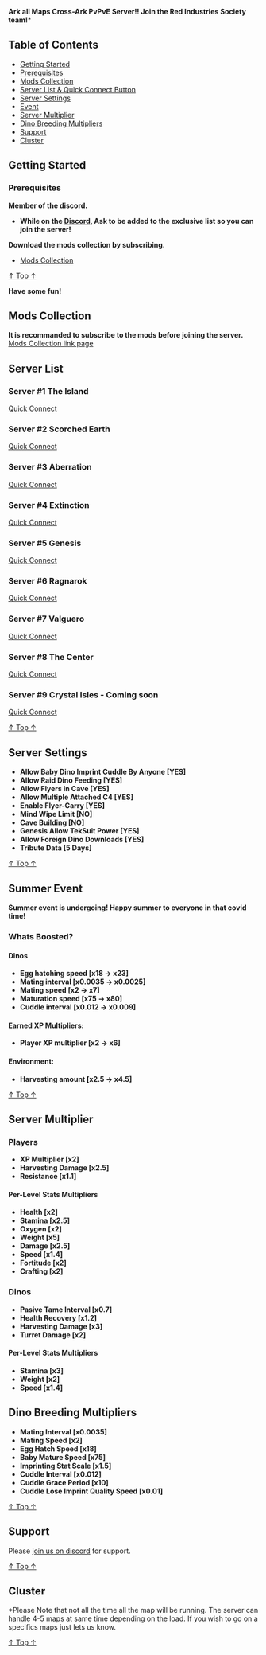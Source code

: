 **Ark all Maps Cross-Ark PvPvE Server!! Join the Red Industries Society team!***
## Table of Contents
- [Getting Started](#getting-started)
- [Prerequisites](#prerequisites)
- [Mods Collection](#mods-collection)
- [Server List & Quick Connect Button](#server-list)
- [Server Settings](#server-settings)
- [Event](#summer-event)
- [Server Multiplier](#server-multiplier)
- [Dino Breeding Multipliers](#dino-breeding-multipliers)
- [Support](#support)
- [Cluster](#cluster)

## Getting Started
### Prerequisites
**Member of the discord.**
- **While on the [Discord](https://discord.gg/fdRcMTv), Ask to be added to the exclusive list so you can join the server!**

**Download the mods collection by subscribing.**
- [Mods Collection](https://steamcommunity.com/sharedfiles/filedetails/?id=2086028655)

[↑ Top ↑](#table-of-contents)

**Have some fun!**

## Mods Collection
**It is recommanded to subscribe to the mods before joining the server.**
[Mods Collection link page](https://steamcommunity.com/sharedfiles/filedetails/?id=2086028655)
## Server List

### Server #1 The Island

[Quick Connect](steam://connect/pauloczmotherfuckingark.jeremie-pilon.com:26080)

### Server #2 Scorched Earth

[Quick Connect](steam://connect/pauloczmotherfuckingark.jeremie-pilon.com:26081)

### Server #3 Aberration

[Quick Connect](steam://connect/pauloczmotherfuckingark.jeremie-pilon.com:26082)

### Server #4 Extinction

[Quick Connect](steam://connect/pauloczmotherfuckingark.jeremie-pilon.com:26083)

### Server #5 Genesis

[Quick Connect](steam://connect/pauloczmotherfuckingark.jeremie-pilon.com:26084)

### Server #6 Ragnarok

[Quick Connect](steam://connect/pauloczmotherfuckingark.jeremie-pilon.com:26085)

### Server #7 Valguero

[Quick Connect](steam://connect/pauloczmotherfuckingark.jeremie-pilon.com:26086)

### Server #8 The Center

[Quick Connect](steam://connect/pauloczmotherfuckingark.jeremie-pilon.com:26087)

### Server #9 Crystal Isles - Coming soon

[Quick Connect](steam://connect/pauloczmotherfuckingark.jeremie-pilon.com:26088)

[↑ Top ↑](#table-of-contents)
## Server Settings
- **Allow Baby Dino Imprint Cuddle By Anyone [YES]**
- **Allow Raid Dino Feeding [YES]**
- **Allow Flyers in Cave [YES]**
- **Allow Multiple Attached C4 [YES]**
- **Enable Flyer-Carry [YES]**
- **Mind Wipe Limit [NO]**
- **Cave Building [NO]**
- **Genesis Allow TekSuit Power [YES]**
- **Allow Foreign Dino Downloads [YES]**
- **Tribute Data [5 Days]**

[↑ Top ↑](#table-of-contents)
## Summer Event
**Summer event is undergoing!
Happy summer to everyone in that covid time!**

### Whats Boosted?

#### Dinos
- **Egg hatching speed [x18 → x23]**
- **Mating interval [x0.0035 → x0.0025]**
- **Mating speed [x2 → x7]**
- **Maturation speed [x75 → x80]**
- **Cuddle interval [x0.012 → x0.009]**

#### Earned XP Multipliers:
- **Player XP multiplier [x2 → x6]**

#### Environment:
- **Harvesting amount [x2.5 → x4.5]**

[↑ Top ↑](#table-of-contents)
## Server Multiplier

### Players
- **XP Multiplier [x2]**
- **Harvesting Damage [x2.5]**
- **Resistance [x1.1]**

#### Per-Level Stats Multipliers
- **Health [x2]**
- **Stamina [x2.5]**
- **Oxygen [x2]**
- **Weight [x5]**
- **Damage [x2.5]**
- **Speed [x1.4]**
- **Fortitude [x2]**
- **Crafting [x2]**

### Dinos
- **Pasive Tame Interval [x0.7]**
- **Health Recovery [x1.2]**
- **Harvesting Damage [x3]**
- **Turret Damage [x2]**

#### Per-Level Stats Multipliers
- **Stamina [x3]**
- **Weight [x2]**
- **Speed [x1.4]**

## Dino Breeding Multipliers
- **Mating Interval [x0.0035]**
- **Mating Speed [x2]**
- **Egg Hatch Speed [x18]**
- **Baby Mature Speed [x75]**
- **Imprinting Stat Scale [x1.5]**
- **Cuddle Interval [x0.012]**
- **Cuddle Grace Period [x10]**
- **Cuddle Lose Imprint Quality Speed [x0.01]**

[↑ Top ↑](#table-of-contents)
## Support
Please [join us on discord](https://discord.gg/fdRcMTv) for support.

[↑ Top ↑](#table-of-contents)

## Cluster
*Please Note that not all the time all the map will be running. The server can handle 4-5 maps at same time depending on the load. If you wish to go on a specifics maps just lets us know.

[↑ Top ↑](#table-of-contents)
